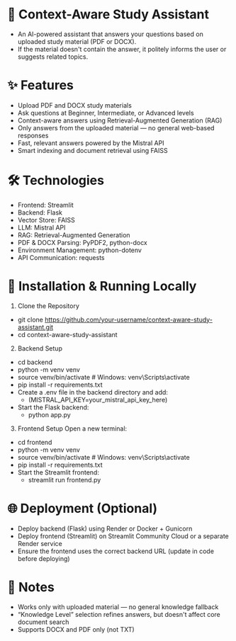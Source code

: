 # 📖 Context-Aware Study Assistant

- An AI-powered assistant that answers your questions based on uploaded study material (PDF or DOCX).
- If the material doesn't contain the answer, it politely informs the user or suggests related topics.

# ✨ Features

- Upload PDF and DOCX study materials
- Ask questions at Beginner, Intermediate, or Advanced levels
- Context-aware answers using Retrieval-Augmented Generation (RAG)
- Only answers from the uploaded material — no general web-based responses
- Fast, relevant answers powered by the Mistral API
- Smart indexing and document retrieval using FAISS

# 🛠 Technologies 

- Frontend: Streamlit
- Backend: Flask
- Vector Store: FAISS
- LLM: Mistral API
- RAG: Retrieval-Augmented Generation
- PDF & DOCX Parsing: PyPDF2, python-docx
- Environment Management: python-dotenv
- API Communication: requests

# 🚀 Installation & Running Locally

1. Clone the Repository
- git clone https://github.com/your-username/context-aware-study-assistant.git
- cd context-aware-study-assistant

2. Backend Setup
- cd backend
- python -m venv venv
- source venv/bin/activate        # Windows: venv\Scripts\activate
- pip install -r requirements.txt
- Create a .env file in the backend directory and add:
  * (MISTRAL_API_KEY=your_mistral_api_key_here)
- Start the Flask backend: 
  * python app.py

3. Frontend Setup
Open a new terminal:
- cd frontend
- python -m venv venv
- source venv/bin/activate        # Windows: venv\Scripts\activate
- pip install -r requirements.txt
- Start the Streamlit frontend:
  * streamlit run frontend.py

# 🌐 Deployment (Optional)

- Deploy backend (Flask) using Render or Docker + Gunicorn
- Deploy frontend (Streamlit) on Streamlit Community Cloud or a separate Render service
- Ensure the frontend uses the correct backend URL (update in code before deploying)

# 📎 Notes

- Works only with uploaded material — no general knowledge fallback
- “Knowledge Level” selection refines answers, but doesn't affect core document search
- Supports DOCX and PDF only (not TXT)